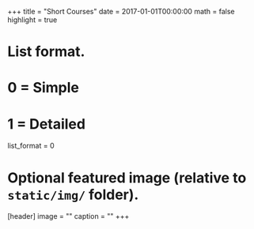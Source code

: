 +++
title = "Short Courses"
date = 2017-01-01T00:00:00
math = false
highlight = true

# List format.
#   0 = Simple
#   1 = Detailed
list_format = 0

# Optional featured image (relative to `static/img/` folder).
[header]
image = ""
caption = ""
+++
